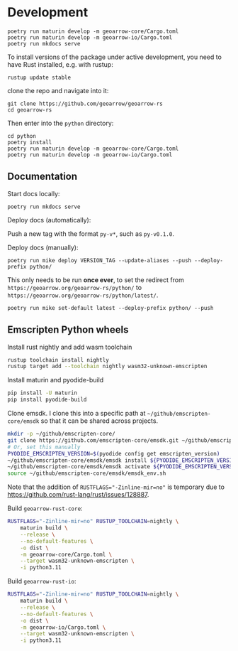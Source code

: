 # Development

```
poetry run maturin develop -m geoarrow-core/Cargo.toml
poetry run maturin develop -m geoarrow-io/Cargo.toml
poetry run mkdocs serve
```


To install versions of the package under active development, you need to have Rust installed, e.g. with rustup:

```
rustup update stable
```

clone the repo and navigate into it:

```
git clone https://github.com/geoarrow/geoarrow-rs
cd geoarrow-rs
```

Then enter into the `python` directory:

```
cd python
poetry install
poetry run maturin develop -m geoarrow-core/Cargo.toml
poetry run maturin develop -m geoarrow-io/Cargo.toml
```

## Documentation

Start docs locally:

```
poetry run mkdocs serve
```

Deploy docs (automatically):

Push a new tag with the format `py-v*`, such as `py-v0.1.0`.

Deploy docs (manually):

```
poetry run mike deploy VERSION_TAG --update-aliases --push --deploy-prefix python/
```

This only needs to be run **once ever**, to set the redirect from `https://geoarrow.org/geoarrow-rs/python/` to `https://geoarrow.org/geoarrow-rs/python/latest/`.

```
poetry run mike set-default latest --deploy-prefix python/ --push
```

## Emscripten Python wheels

Install rust nightly and add wasm toolchain

```bash
rustup toolchain install nightly
rustup target add --toolchain nightly wasm32-unknown-emscripten
```

Install maturin and pyodide-build

```bash
pip install -U maturin
pip install pyodide-build
```

Clone emsdk. I clone this into a specific path at `~/github/emscripten-core/emsdk` so that it can be shared across projects.

```bash
mkdir -p ~/github/emscripten-core/
git clone https://github.com/emscripten-core/emsdk.git ~/github/emscripten-core/emsdk
# Or, set this manually
PYODIDE_EMSCRIPTEN_VERSION=$(pyodide config get emscripten_version)
~/github/emscripten-core/emsdk/emsdk install ${PYODIDE_EMSCRIPTEN_VERSION}
~/github/emscripten-core/emsdk/emsdk activate ${PYODIDE_EMSCRIPTEN_VERSION}
source ~/github/emscripten-core/emsdk/emsdk_env.sh
```

Note that the addition of `RUSTFLAGS="-Zinline-mir=no"` is temporary due to https://github.com/rust-lang/rust/issues/128887.

Build `geoarrow-rust-core`:

```bash
RUSTFLAGS="-Zinline-mir=no" RUSTUP_TOOLCHAIN=nightly \
    maturin build \
    --release \
    --no-default-features \
    -o dist \
    -m geoarrow-core/Cargo.toml \
    --target wasm32-unknown-emscripten \
    -i python3.11
```

Build `geoarrow-rust-io`:

```bash
RUSTFLAGS="-Zinline-mir=no" RUSTUP_TOOLCHAIN=nightly \
    maturin build \
    --release \
    --no-default-features \
    -o dist \
    -m geoarrow-io/Cargo.toml \
    --target wasm32-unknown-emscripten \
    -i python3.11
```
